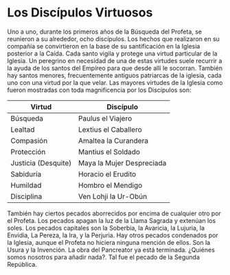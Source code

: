 # Los Discípulos Virtuosos

Uno a uno, durante los primeros años de la Búsqueda del Profeta, se reunieron a su alrededor, ocho discípulos. Los hechos que realizaron en su compañía se convirtieron en la base de su santificación en la Iglesia posterior a la Caída. Cada santo vigila y protege una virtud particular de la Iglesia. Un peregrino en necesidad de una de estas virtudes suele recurrir a la ayuda de los santos del Empíreo para que desde allí le socorran. También hay santos menores, frecuentemente antiguos patriarcas de la iglesia, cada uno con una virtud por la que velar. Las mayores virtudes de la Iglesia como fueron mostradas con toda magnificencia por los Discípulos son:

| Virtud      | Discípulo |
| ----------- | ----------- |
| Búsqueda      | Paulus el Viajero       |
| Lealtad      | Lextius el Caballero       |
| Compasión      | Amaltea la Curandera       |
| Protección      | Mantius el Soldado       |
| Justicia (Desquite)      | Maya la Mujer Despreciada       |
| Sabiduría      | Horacio el Erudito       |
| Humildad      | Hombro el Mendigo       |
| Disciplina      | Ven Lohji la Ur-Obún       |

También hay ciertos pecados aborrecidos por encima de cualquier otro por el Profeta. Los pecados apagan la luz de la Llama Sagrada y extenúan los soles. Los pecados capitales son la Soberbia, la Avaricia, la Lujuria, la Envidia, La Pereza, la Ira, y la Perjuria. Hay otros pecados condenados por la Iglesia, aunque el Profeta no hiciera ninguna mención de ellos. Son la Usura y la Invención. La obra del Pancreator ya está terminada. ¿Quiénes somos nosotros para añadir nada?. Tal fue el pecado de la Segunda República.
